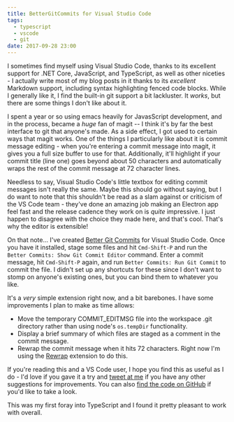 ```yaml
---
title: BetterGitCommits for Visual Studio Code
tags:
  - typescript
  - vscode
  - git
date: 2017-09-28 23:00
---
```


I sometimes find myself using Visual Studio Code, thanks to its excellent support for .NET Core, JavaScript, and TypeScript, as well as other niceties - I actually write most of my blog posts in it thanks to its _excellent_ Markdown support, including syntax highlighting fenced code blocks. While I generally like it, I find the built-in git support a bit lackluster. It _works_, but there are some things I don't like about it.

I spent a year or so using emacs heavily for JavasScript development, and in the process, became a _huge_ fan of magit -- I think it's by far the best interface to git that anyone's made. As a side effect, I got used to certain ways that magit works. One of the things I particularly like about it is commit message editing - when you're entering a commit message into magit, it gives you a full size buffer to use for that. Additionally, it'll highlight if your commit title (line one) goes beyond about 50 characters and automatically wraps the rest of the commit message at 72 character lines.

Needless to say, Visual Studio Code's little textbox for editing commit messages isn't really the same. Maybe this should go without saying, but I do want to note that this shouldn't be read as a slam against or criticism of the VS Code team - they've done an amazing job making an Electron app feel fast and the release cadence they work on is _quite_ impressive. I just happen to disagree with the choice they made here, and that's cool. That's why the editor is extensible!

On that note... I've created [Better Git Commits](https://marketplace.visualstudio.com/items?itemName=davidedmiston.bettergitcommits) for Visual Studio Code. Once you have it installed, stage some files and hit `Cmd-Shift-P` and run the `Better Commits: Show Git Commit Editor` command. Enter a commit message, hit `Cmd-Shift-P` again, and run `Better Commits: Run Git Commit` to commit the file. I didn't set up any shortcuts for these since I don't want to stomp on anyone's existing ones, but you can bind them to whatever you like.

It's a _very_ simple extension right now, and a bit barebones. I have some improvements I plan to make as time allows:

* Move the temporary COMMIT_EDITMSG file into the workspace .git directory rather than using node's `os.tempDir` functionality.
* Display a brief summary of which files are staged as a comment in the commit message.
* Rewrap the commit message when it hits 72 characters. Right now I'm using the [Rewrap](https://marketplace.visualstudio.com/items?itemName=stkb.rewrap) extension to do this.

If you're reading this and a VS Code user, I hope you find this as useful as I do - I'd love if you gave it a try and [tweet at me](http://twitter.com/edmistond) if you have any other suggestions for improvements. You can also [find the code on GitHub](https://github.com/edmistond/vscode-better-git-commits) if you'd like to take a look.

This was my first foray into TypeScript and I found it pretty pleasant to work with overall.